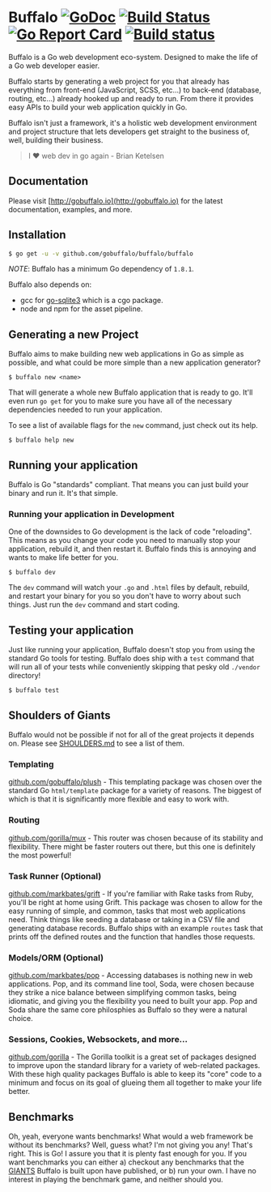 # Buffalo [![GoDoc](https://godoc.org/github.com/gobuffalo/buffalo?status.svg)](https://godoc.org/github.com/gobuffalo/buffalo) [![Build Status](https://travis-ci.org/gobuffalo/buffalo.svg?branch=master)](https://travis-ci.org/gobuffalo/buffalo) [![Go Report Card](https://goreportcard.com/badge/github.com/gobuffalo/buffalo)](https://goreportcard.com/report/github.com/gobuffalo/buffalo) [![Build status](https://ci.appveyor.com/api/projects/status/fjv5u499p78uvbxa/branch/master?svg=true)](https://ci.appveyor.com/project/markbates/buffalo/branch/master)

Buffalo is a Go web development eco-system. Designed to make the life of a Go web developer easier.

Buffalo starts by generating a web project for you that already has everything from front-end (JavaScript, SCSS, etc...) to back-end (database, routing, etc...) already hooked up and ready to run. From there it provides easy APIs to build your web application quickly in Go.

Buffalo isn't just a framework, it's a holistic web development environment and project structure that lets developers get straight to the business of, well, building their business.

> I :heart: web dev in go again - Brian Ketelsen

## Documentation

Please visit [http://gobuffalo.io](http://gobuffalo.io) for the latest documentation, examples, and more.

## Installation

```bash
$ go get -u -v github.com/gobuffalo/buffalo/buffalo
```

_NOTE_: Buffalo has a minimum Go dependency of `1.8.1`.

Buffalo also depends on:
 - gcc for [go-sqlite3](https://github.com/mattn/go-sqlite3) which is a cgo package.
 - node and npm for the asset pipeline.

## Generating a new Project

Buffalo aims to make building new web applications in Go as simple as possible, and what could be more simple than a new application generator?

```text
$ buffalo new <name>
```

That will generate a whole new Buffalo application that is ready to go. It'll even run `go get` for you to make sure you have all of the necessary dependencies needed to run your application.

To see a list of available flags for the `new` command, just check out its help.

```text
$ buffalo help new
```

## Running your application

Buffalo is Go "standards" compliant. That means you can just build your binary and run it. It's that simple.

### Running your application in Development

One of the downsides to Go development is the lack of code "reloading". This means as you change your code you need to manually stop your application, rebuild it, and then restart it. Buffalo finds this is annoying and wants to make life better for you.

```text
$ buffalo dev
```

The `dev` command will watch your `.go` and `.html` files by default, rebuild, and restart your binary for you so you don't have to worry about such things. Just run the `dev` command and start coding.

## Testing your application

Just like running your application, Buffalo doesn't stop you from using the standard Go tools for testing. Buffalo does ship with a `test` command that will run all of your tests while conveniently skipping that pesky old `./vendor` directory!

```text
$ buffalo test
```

## Shoulders of Giants

Buffalo would not be possible if not for all of the great projects it depends on. Please see [SHOULDERS.md](SHOULDERS.md) to see a list of them.

### Templating

[github.com/gobuffalo/plush](https://github.com/gobuffalo/plush) - This templating package was chosen over the standard Go `html/template` package for a variety of reasons. The biggest of which is that it is significantly more flexible and easy to work with.

### Routing

[github.com/gorilla/mux](https://github.com/gorilla/mux) - This router was chosen because of its stability and flexibility. There might be faster routers out there, but this one is definitely the most powerful!

### Task Runner (Optional)

[github.com/markbates/grift](https://github.com/markbates/grift) - If you're familiar with Rake tasks from Ruby, you'll be right at home using Grift. This package was chosen to allow for the easy running of simple, and common, tasks that most web applications need. Think things like seeding a database or taking in a CSV file and generating database records. Buffalo ships with an example `routes` task that prints off the defined routes and the function that handles those requests.

### Models/ORM (Optional)

[github.com/markbates/pop](https://github.com/markbates/pop) - Accessing databases is nothing new in web applications. Pop, and its command line tool, Soda, were chosen because they strike a nice balance between simplifying common tasks, being idiomatic, and giving you the flexibility you need to built your app. Pop and Soda share the same core philosphies as Buffalo so they were a natural choice.

### Sessions, Cookies, Websockets, and more...

[github.com/gorilla](https://github.com/gorilla) - The Gorilla toolkit is a great set of packages designed to improve upon the standard library for a variety of web-related packages. With these high quality packages Buffalo is able to keep its "core" code to a minimum and focus on its goal of glueing them all together to make your life better.

## Benchmarks

Oh, yeah, everyone wants benchmarks! What would a web framework be without its benchmarks? Well, guess what? I'm not giving you any! That's right. This is Go! I assure you that it is plenty fast enough for you. If you want benchmarks you can either a) checkout any benchmarks that the [GIANTS](SHOULDERS.md) Buffalo is built upon have published, or b) run your own. I have no interest in playing the benchmark game, and neither should you.
